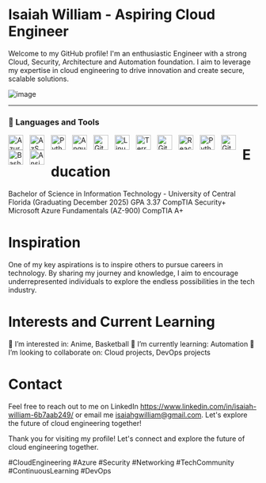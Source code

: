 # Isaiah William - Aspiring Cloud Engineer
Welcome to my GitHub profile! I'm an enthusiastic Engineer with a strong Cloud, Security, Architecture and Automation foundation. I aim to leverage my expertise in cloud engineering to drive innovation and create secure, scalable solutions.

![image](https://github.com/user-attachments/assets/d51a5525-46a7-4091-b89f-b63491518bc0)

---
### 🧰 Languages and Tools
<img align="left" alt="Azure" width="30px" style="padding-right:10px;" src="https://cdn.jsdelivr.net/gh/devicons/devicon@latest/icons/azure/azure-original.svg" />
<img align="left" alt="AzSQL" width="30px" style="padding-right:10px;" src="https://cdn.jsdelivr.net/gh/devicons/devicon@latest/icons/azuresqldatabase/azuresqldatabase-original.svg" />
<img align="left" alt="Python" width="30px" style="padding-right:10px;" src="https://cdn.jsdelivr.net/gh/devicons/devicon@latest/icons/python/python-original-wordmark.svg"/>
<img align="left" alt="Angular" width="30px" style="padding-right:10px;" src="https://cdn.jsdelivr.net/gh/devicons/devicon@latest/icons/gitlab/gitlab-original-wordmark.svg"/>
<img align="left" alt="Git" width="30px" style="padding-right:10px;" src="https://cdn.jsdelivr.net/gh/devicons/devicon/icons/git/git-original.svg" />
<img align="left" alt="Linux" width="30px" style="padding-right:10px;" src="https://cdn.jsdelivr.net/gh/devicons/devicon/icons/linux/linux-original.svg" />
<img align="left" alt="Terraform" width="30px" style="padding-right:10px;" src="https://cdn.jsdelivr.net/gh/devicons/devicon@latest/icons/terraform/terraform-original-wordmark.svg"/>
<img align="left" alt="GitLab" width="30px" style="padding-right:10px;" src="https://cdn.jsdelivr.net/gh/devicons/devicon@latest/icons/gitlab/gitlab-original-wordmark.svg"/>
<img align="left" alt="React" width="30px" style="padding-right:10px;" src="https://cdn.jsdelivr.net/gh/devicons/devicon/icons/react/react-original.svg" />
<img align="left" alt="Python" width="30px" style="padding-right:10px;" src="https://cdn.jsdelivr.net/gh/devicons/devicon/icons/python/python-plain.svg" />
<img align="left" alt="GitHub" width="30px" style="padding-right:10px;" src="https://cdn.jsdelivr.net/gh/devicons/devicon/icons/github/github-original.svg" />
<img align="left" alt="Bash" width="30px" style="padding-right:10px;" src="https://cdn.jsdelivr.net/gh/devicons/devicon/icons/bash/bash-original.svg" />
<img align="left" alt="Ansible" width="30px" style="padding-right:10px;" src="https://cdn.jsdelivr.net/gh/devicons/devicon@latest/icons/ansible/ansible-original-wordmark.svg"/>


# Education
Bachelor of Science in Information Technology - University of Central Florida (Graduating December 2025) GPA 3.37
CompTIA Security+
Microsoft Azure Fundamentals (AZ-900)
CompTIA A+

# Inspiration
One of my key aspirations is to inspire others to pursue careers in technology. By sharing my journey and knowledge, I aim to encourage underrepresented individuals to explore the endless possibilities in the tech industry.

# Interests and Current Learning
👀 I’m interested in: Anime, Basketball
🌱 I’m currently learning: Automation
💞️ I’m looking to collaborate on: Cloud projects, DevOps projects

# Contact
Feel free to reach out to me on LinkedIn https://www.linkedin.com/in/isaiah-william-6b7aab249/  or email me isaiahgwilliam@gmail.com. 
Let's explore the future of cloud engineering together!

Thank you for visiting my profile! Let's connect and explore the future of cloud engineering together.

#CloudEngineering #Azure #Security #Networking #TechCommunity #ContinuousLearning #DevOps
